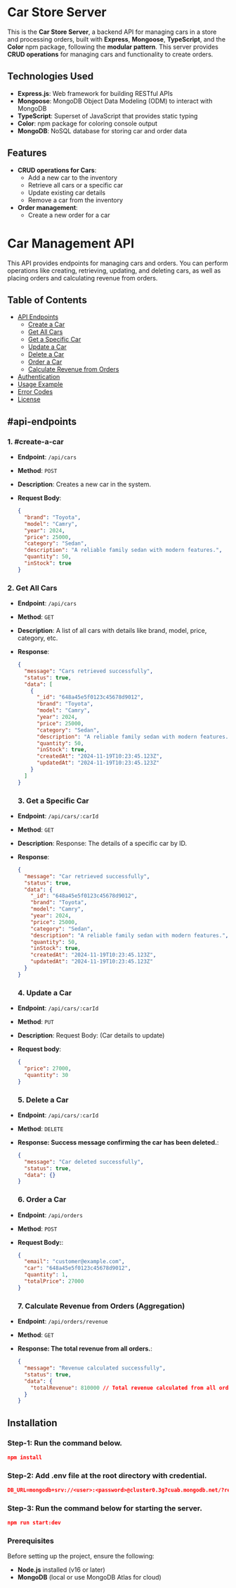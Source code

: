 # Car Store Server

This is the **Car Store Server**, a backend API for managing cars in a store and processing orders, built with **Express**, **Mongoose**, **TypeScript**, and the **Color** npm package, following the **modular pattern**. This server provides **CRUD operations** for managing cars and functionality to create orders.

## Technologies Used

- **Express.js**: Web framework for building RESTful APIs
- **Mongoose**: MongoDB Object Data Modeling (ODM) to interact with MongoDB
- **TypeScript**: Superset of JavaScript that provides static typing
- **Color**: npm package for coloring console output
- **MongoDB**: NoSQL database for storing car and order data

## Features

- **CRUD operations for Cars**:
  - Add a new car to the inventory
  - Retrieve all cars or a specific car
  - Update existing car details
  - Remove a car from the inventory
- **Order management**:
  - Create a new order for a car

# Car Management API

This API provides endpoints for managing cars and orders. You can perform operations like creating, retrieving, updating, and deleting cars, as well as placing orders and calculating revenue from orders.

## Table of Contents

- [API Endpoints](#api-endpoints)
  - [Create a Car](#create-a-car)
  - [Get All Cars](#get-all-cars)
  - [Get a Specific Car](#get-a-specific-car)
  - [Update a Car](#update-a-car)
  - [Delete a Car](#delete-a-car)
  - [Order a Car](#order-a-car)
  - [Calculate Revenue from Orders](#calculate-revenue-from-orders)
- [Authentication](#authentication)
- [Usage Example](#usage-example)
- [Error Codes](#error-codes)
- [License](#license)

## #api-endpoints

### 1. #create-a-car

- **Endpoint**: `/api/cars`
- **Method**: `POST`
- **Description**: Creates a new car in the system.
- **Request Body**:

  ```json
  {
    "brand": "Toyota",
    "model": "Camry",
    "year": 2024,
    "price": 25000,
    "category": "Sedan",
    "description": "A reliable family sedan with modern features.",
    "quantity": 50,
    "inStock": true
  }
  ```

### 2. Get All Cars

- **Endpoint**: `/api/cars`

- **Method**: `GET`
- **Description**: A list of all cars with details like brand, model, price, category, etc.
- **Response**:

  ```json
  {
    "message": "Cars retrieved successfully",
    "status": true,
    "data": [
      {
        "_id": "648a45e5f0123c45678d9012",
        "brand": "Toyota",
        "model": "Camry",
        "year": 2024,
        "price": 25000,
        "category": "Sedan",
        "description": "A reliable family sedan with modern features.",
        "quantity": 50,
        "inStock": true,
        "createdAt": "2024-11-19T10:23:45.123Z",
        "updatedAt": "2024-11-19T10:23:45.123Z"
      }
    ]
  }
  ```

  ### 3. Get a Specific Car

- **Endpoint**: `/api/cars/:carId`
- **Method**: `GET`
- **Description**: Response: The details of a specific car by ID.
- **Response**:

  ```json
  {
    "message": "Car retrieved successfully",
    "status": true,
    "data": {
      "_id": "648a45e5f0123c45678d9012",
      "brand": "Toyota",
      "model": "Camry",
      "year": 2024,
      "price": 25000,
      "category": "Sedan",
      "description": "A reliable family sedan with modern features.",
      "quantity": 50,
      "inStock": true,
      "createdAt": "2024-11-19T10:23:45.123Z",
      "updatedAt": "2024-11-19T10:23:45.123Z"
    }
  }
  ```

  ### 4. Update a Car

- **Endpoint**: `/api/cars/:carId`
- **Method**: `PUT`
- **Description**: Request Body: (Car details to update)
- **Request body**:

  ```json
  {
    "price": 27000,
    "quantity": 30
  }
  ```

  ### 5. Delete a Car

- **Endpoint**: `/api/cars/:carId`
- **Method**: `DELETE`

- **Response: Success message confirming the car has been deleted.**:

  ```json
  {
    "message": "Car deleted successfully",
    "status": true,
    "data": {}
  }
  ```

  ### 6. Order a Car

- **Endpoint**: `/api/orders`
- **Method**: `POST`

- **Request Body:**:

  ```json
  {
    "email": "customer@example.com",
    "car": "648a45e5f0123c45678d9012",
    "quantity": 1,
    "totalPrice": 27000
  }
  ```

  ### 7. Calculate Revenue from Orders (Aggregation)

- **Endpoint**: `/api/orders/revenue`
- **Method**: `GET`

- **Response: The total revenue from all orders.**:

  ```json
  {
    "message": "Revenue calculated successfully",
    "status": true,
    "data": {
      "totalRevenue": 810000 // Total revenue calculated from all orders
    }
  }
  ```

## Installation

### Step-1: Run the command below.

```json
npm install
```

### Step-2: Add .env file at the root directory with credential.

```json
DB_URL=mongodb+srv://<user>:<password>@cluster0.3g7cuab.mongodb.net/?retryWrites=true&w=majority&appName=Cluster0
```

### Step-3: Run the command below for starting the server.

```json
npm run start:dev
```

### Prerequisites

Before setting up the project, ensure the following:

- **Node.js** installed (v16 or later)
- **MongoDB** (local or use MongoDB Atlas for cloud)

